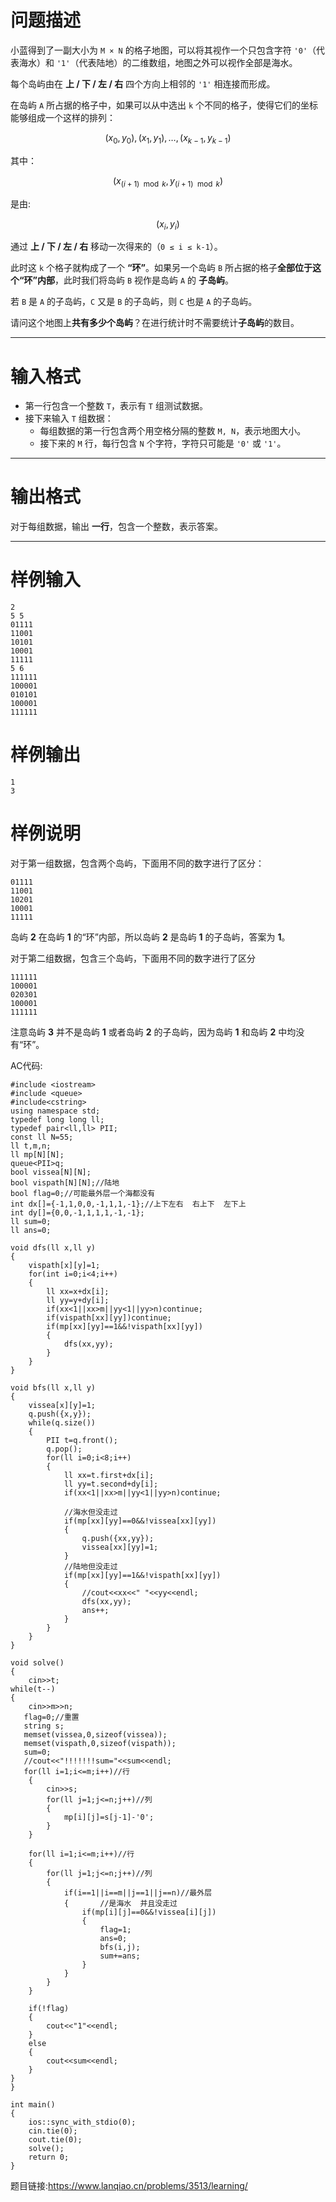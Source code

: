 # 问题描述
小蓝得到了一副大小为 `M × N` 的格子地图，可以将其视作一个只包含字符 `'0'`（代表海水）和 `'1'`（代表陆地）的二维数组，地图之外可以视作全部是海水。

每个岛屿由在 **上 / 下 / 左 / 右** 四个方向上相邻的 `'1'` 相连接而形成。

在岛屿 `A` 所占据的格子中，如果可以从中选出 `k` 个不同的格子，使得它们的坐标能够组成一个这样的排列：

$$ (x_0, y_0), (x_1, y_1), \dots, (x_{k-1}, y_{k-1}) $$


其中：


$$ (x_{(i+1) \mod k}, y_{(i+1) \mod k}) $$


是由:

$$ (x_i, y_i) $$  

通过 **上 / 下 / 左 / 右** 移动一次得来的（`0 ≤ i ≤ k-1`）。



此时这 `k` 个格子就构成了一个 **“环”**。如果另一个岛屿 `B` 所占据的格子**全部位于这个“环”内部**，此时我们将岛屿 `B` 视作是岛屿 `A` 的 **子岛屿**。

若 `B` 是 `A` 的子岛屿，`C` 又是 `B` 的子岛屿，则 `C` 也是 `A` 的子岛屿。

请问这个地图上**共有多少个岛屿**？在进行统计时不需要统计**子岛屿**的数目。

---

# 输入格式
- 第一行包含一个整数 `T`，表示有 `T` 组测试数据。
- 接下来输入 `T` 组数据：
  - 每组数据的第一行包含两个用空格分隔的整数 `M, N`，表示地图大小。
  - 接下来的 `M` 行，每行包含 `N` 个字符，字符只可能是 `'0'` 或 `'1'`。

---

# 输出格式
对于每组数据，输出 **一行**，包含一个整数，表示答案。

---

# 样例输入
```
2
5 5
01111
11001
10101
10001
11111
5 6
111111
100001
010101
100001
111111
```
# 样例输出
```
1
3
```
# 样例说明
对于第一组数据，包含两个岛屿，下面用不同的数字进行了区分：
```
01111
11001
10201
10001
11111
```
岛屿 **2** 在岛屿 **1** 的“环”内部，所以岛屿 **2** 是岛屿 **1** 的子岛屿，答案为 **1**。

对于第二组数据，包含三个岛屿，下面用不同的数字进行了区分
```
111111
100001
020301
100001
111111
```
注意岛屿 **3** 并不是岛屿 **1** 或者岛屿 **2** 的子岛屿，因为岛屿 **1** 和岛屿 **2** 中均没有“环”。

AC代码:
```
#include <iostream>
#include <queue>
#include<cstring>
using namespace std;
typedef long long ll;
typedef pair<ll,ll> PII;
const ll N=55;
ll t,m,n;
ll mp[N][N];
queue<PII>q;
bool vissea[N][N];
bool vispath[N][N];//陆地
bool flag=0;//可能最外层一个海都没有
int dx[]={-1,1,0,0,-1,1,1,-1};//上下左右  右上下  左下上
int dy[]={0,0,-1,1,1,1,-1,-1};
ll sum=0;
ll ans=0;

void dfs(ll x,ll y)
{
	vispath[x][y]=1;
	for(int i=0;i<4;i++)
	{
		ll xx=x+dx[i];
		ll yy=y+dy[i];
		if(xx<1||xx>m||yy<1||yy>n)continue;
		if(vispath[xx][yy])continue;
		if(mp[xx][yy]==1&&!vispath[xx][yy])
		{
			dfs(xx,yy);
		}
	}
}

void bfs(ll x,ll y)
{
	vissea[x][y]=1;
	q.push({x,y});
	while(q.size())
	{
		PII t=q.front();
		q.pop();
		for(ll i=0;i<8;i++)
		{
			ll xx=t.first+dx[i];
			ll yy=t.second+dy[i];
			if(xx<1||xx>m||yy<1||yy>n)continue;
			
			//海水但没走过
			if(mp[xx][yy]==0&&!vissea[xx][yy])
			{
				q.push({xx,yy});
				vissea[xx][yy]=1;
			}
			//陆地但没走过
			if(mp[xx][yy]==1&&!vispath[xx][yy])
			{
				//cout<<xx<<" "<<yy<<endl;
				dfs(xx,yy);
				ans++;
			}
		}
	}
}

void solve()
{
	cin>>t;
while(t--)
{
	cin>>m>>n;
   flag=0;//重置
   string s;
   memset(vissea,0,sizeof(vissea));
   memset(vispath,0,sizeof(vispath));
   sum=0;
   //cout<<"!!!!!!!sum="<<sum<<endl;
   for(ll i=1;i<=m;i++)//行
   	{
		cin>>s;
		for(ll j=1;j<=n;j++)//列
		{
			mp[i][j]=s[j-1]-'0';
		}
   	}
   
	for(ll i=1;i<=m;i++)//行
   	{
		for(ll j=1;j<=n;j++)//列
		{
			if(i==1||i==m||j==1||j==n)//最外层
			{       //是海水  并且没走过
				if(mp[i][j]==0&&!vissea[i][j])
				{
					flag=1;
					ans=0;
					bfs(i,j);
					sum+=ans;
				}
			}
		}
  	}
  	
  	if(!flag)
  	{
  		cout<<"1"<<endl;
	}
	else
	{
		cout<<sum<<endl;
	}
}
}

int main()
{
    ios::sync_with_stdio(0);
    cin.tie(0);
    cout.tie(0);
    solve();
    return 0;
}
```
题目链接:https://www.lanqiao.cn/problems/3513/learning/


